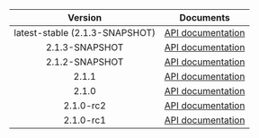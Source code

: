 | Version | Documents |
|:---:|---|
| latest-stable (2.1.3-SNAPSHOT) | [API documentation](latest-stable) |
| 2.1.3-SNAPSHOT | [API documentation](2.1.3-SNAPSHOT) |
| 2.1.2-SNAPSHOT | [API documentation](2.1.2-SNAPSHOT) |
| 2.1.1 | [API documentation](2.1.1) |
| 2.1.0 | [API documentation](2.1.0) |
| 2.1.0-rc2 | [API documentation](2.1.0-rc2) |
| 2.1.0-rc1 | [API documentation](2.1.0-rc1) |
